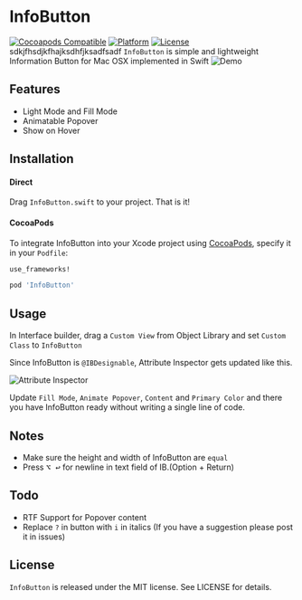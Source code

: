 # InfoButton

[![Cocoapods Compatible](https://img.shields.io/cocoapods/v/InfoButton.svg)](https://img.shields.io/cocoapods/v/InfoButton.svg)
[![Platform](https://img.shields.io/cocoapods/p/InfoButton.svg)](http://cocoadocs.org/docsets/InfoButton)
[![License](https://img.shields.io/cocoapods/l/InfoButton.svg)](http://cocoadocs.org/docsets/InfoButton)
sdkjfhsdjkfhajksdhfjksadfsadf
`InfoButton` is simple and lightweight Information Button for Mac OSX implemented in Swift
![Demo](./images/demo.png)

## Features

- Light Mode and Fill Mode
- Animatable Popover
- Show on Hover

## Installation

#### Direct

Drag `InfoButton.swift` to your project. That is it!

#### CocoaPods

To integrate InfoButton into your Xcode project using [CocoaPods](http://cocoapods.org), specify it in your `Podfile`:

```ruby
use_frameworks!

pod 'InfoButton'
```

## Usage

In Interface builder, drag a `Custom View` from Object Library and set `Custom Class` to `InfoButton`

Since InfoButton is `@IBDesignable`, Attribute Inspector gets updated like this.

![Attribute Inspector](./images/attrInsp.png)

Update `Fill Mode`, `Animate Popover`, `Content` and `Primary Color` and there you have InfoButton ready without writing a single line of code.

## Notes

- Make sure the height and width of InfoButton are `equal`
- Press <kbd>⌥ ↩</kbd> for newline in text field of IB.(Option + Return)

## Todo

- RTF Support for Popover content
- Replace `?` in button with `i` in italics (If you have a suggestion please post it in issues)

## License

`InfoButton` is released under the MIT license. See LICENSE for details.
